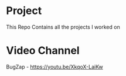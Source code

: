# Project
This Repo Contains all the projects I worked on

# Video Channel
BugZap - https://youtu.be/XkqoX-LaiKw
